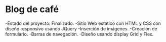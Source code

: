 <h1>Blog de café</h1>

-Estado del proyecto: Finalizado.
-Sitio Web estático con HTML y CSS con diseño responsivo usando JQuery
-Inserción de imágenes.
-Creación de formulario.
-Barras de navegación.
-Diseño usando display Grid y Flex.

